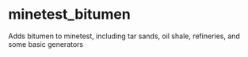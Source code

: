 minetest_bitumen
================

Adds bitumen to minetest, including tar sands, oil shale, refineries, and some basic generators
